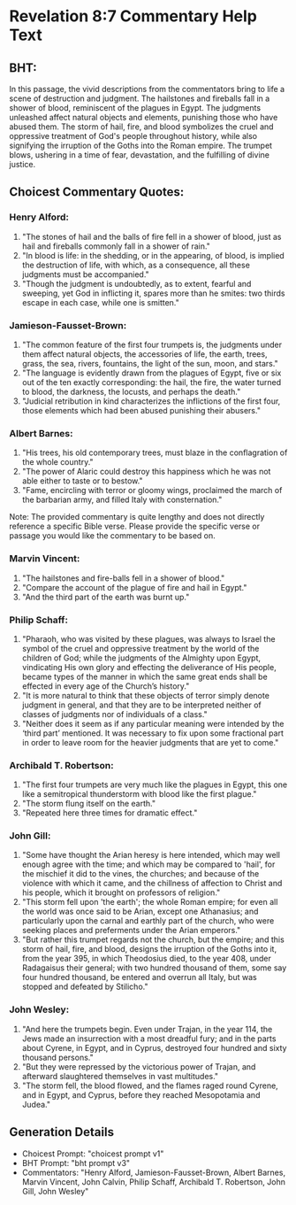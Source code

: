 # Revelation 8:7 Commentary Help Text

## BHT:
In this passage, the vivid descriptions from the commentators bring to life a scene of destruction and judgment. The hailstones and fireballs fall in a shower of blood, reminiscent of the plagues in Egypt. The judgments unleashed affect natural objects and elements, punishing those who have abused them. The storm of hail, fire, and blood symbolizes the cruel and oppressive treatment of God's people throughout history, while also signifying the irruption of the Goths into the Roman empire. The trumpet blows, ushering in a time of fear, devastation, and the fulfilling of divine justice.

## Choicest Commentary Quotes:
### Henry Alford:
1. "The stones of hail and the balls of fire fell in a shower of blood, just as hail and fireballs commonly fall in a shower of rain."
2. "In blood is life: in the shedding, or in the appearing, of blood, is implied the destruction of life, with which, as a consequence, all these judgments must be accompanied."
3. "Though the judgment is undoubtedly, as to extent, fearful and sweeping, yet God in inflicting it, spares more than he smites: two thirds escape in each case, while one is smitten."

### Jamieson-Fausset-Brown:
1. "The common feature of the first four trumpets is, the judgments under them affect natural objects, the accessories of life, the earth, trees, grass, the sea, rivers, fountains, the light of the sun, moon, and stars."
2. "The language is evidently drawn from the plagues of Egypt, five or six out of the ten exactly corresponding: the hail, the fire, the water turned to blood, the darkness, the locusts, and perhaps the death."
3. "Judicial retribution in kind characterizes the inflictions of the first four, those elements which had been abused punishing their abusers."

### Albert Barnes:
1. "His trees, his old contemporary trees, must blaze in the conflagration of the whole country."
2. "The power of Alaric could destroy this happiness which he was not able either to taste or to bestow."
3. "Fame, encircling with terror or gloomy wings, proclaimed the march of the barbarian army, and filled Italy with consternation."

Note: The provided commentary is quite lengthy and does not directly reference a specific Bible verse. Please provide the specific verse or passage you would like the commentary to be based on.

### Marvin Vincent:
1. "The hailstones and fire-balls fell in a shower of blood."
2. "Compare the account of the plague of fire and hail in Egypt."
3. "And the third part of the earth was burnt up."

### Philip Schaff:
1. "Pharaoh, who was visited by these plagues, was always to Israel the symbol of the cruel and oppressive treatment by the world of the children of God; while the judgments of the Almighty upon Egypt, vindicating His own glory and effecting the deliverance of His people, became types of the manner in which the same great ends shall be effected in every age of the Church’s history."
2. "It is more natural to think that these objects of terror simply denote judgment in general, and that they are to be interpreted neither of classes of judgments nor of individuals of a class."
3. "Neither does it seem as if any particular meaning were intended by the ‘third part’ mentioned. It was necessary to fix upon some fractional part in order to leave room for the heavier judgments that are yet to come."

### Archibald T. Robertson:
1. "The first four trumpets are very much like the plagues in Egypt, this one like a semitropical thunderstorm with blood like the first plague."
2. "The storm flung itself on the earth."
3. "Repeated here three times for dramatic effect."

### John Gill:
1. "Some have thought the Arian heresy is here intended, which may well enough agree with the time; and which may be compared to 'hail', for the mischief it did to the vines, the churches; and because of the violence with which it came, and the chillness of affection to Christ and his people, which it brought on professors of religion."
2. "This storm fell upon 'the earth'; the whole Roman empire; for even all the world was once said to be Arian, except one Athanasius; and particularly upon the carnal and earthly part of the church, who were seeking places and preferments under the Arian emperors."
3. "But rather this trumpet regards not the church, but the empire; and this storm of hail, fire, and blood, designs the irruption of the Goths into it, from the year 395, in which Theodosius died, to the year 408, under Radagaisus their general; with two hundred thousand of them, some say four hundred thousand, be entered and overrun all Italy, but was stopped and defeated by Stilicho."

### John Wesley:
1. "And here the trumpets begin. Even under Trajan, in the year 114, the Jews made an insurrection with a most dreadful fury; and in the parts about Cyrene, in Egypt, and in Cyprus, destroyed four hundred and sixty thousand persons." 
2. "But they were repressed by the victorious power of Trajan, and afterward slaughtered themselves in vast multitudes."
3. "The storm fell, the blood flowed, and the flames raged round Cyrene, and in Egypt, and Cyprus, before they reached Mesopotamia and Judea."


## Generation Details
- Choicest Prompt: "choicest prompt v1"
- BHT Prompt: "bht prompt v3"
- Commentators: "Henry Alford, Jamieson-Fausset-Brown, Albert Barnes, Marvin Vincent, John Calvin, Philip Schaff, Archibald T. Robertson, John Gill, John Wesley"
